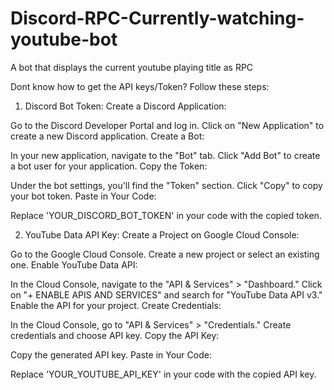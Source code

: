 # Discord-RPC-Currently-watching-youtube-bot
A bot that displays the current youtube playing title as RPC


Dont know how to get the API keys/Token? Follow these steps:

1. Discord Bot Token:
Create a Discord Application:

Go to the Discord Developer Portal and log in.
Click on "New Application" to create a new Discord application.
Create a Bot:

In your new application, navigate to the "Bot" tab.
Click "Add Bot" to create a bot user for your application.
Copy the Token:

Under the bot settings, you'll find the "Token" section.
Click "Copy" to copy your bot token.
Paste in Your Code:

Replace 'YOUR_DISCORD_BOT_TOKEN' in your code with the copied token.


2. YouTube Data API Key:
Create a Project on Google Cloud Console:

Go to the Google Cloud Console.
Create a new project or select an existing one.
Enable YouTube Data API:

In the Cloud Console, navigate to the "API & Services" > "Dashboard."
Click on "+ ENABLE APIS AND SERVICES" and search for "YouTube Data API v3."
Enable the API for your project.
Create Credentials:

In the Cloud Console, go to "API & Services" > "Credentials."
Create credentials and choose API key.
Copy the API Key:

Copy the generated API key.
Paste in Your Code:

Replace 'YOUR_YOUTUBE_API_KEY' in your code with the copied API key.

